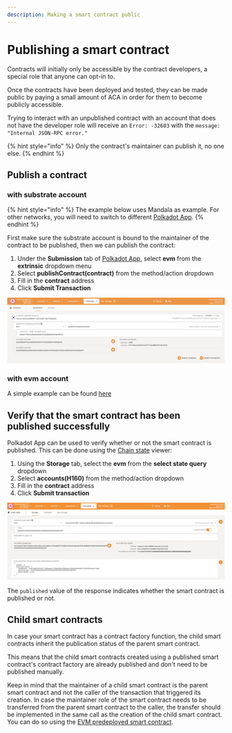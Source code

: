 ```yaml
---
description: Making a smart contract public
---
```


# Publishing a smart contract

Contracts will initially only be accessible by the contract developers, a special role that anyone can opt-in to.

Once the contracts have been deployed and tested, they can be made public by paying a small amount of ACA in order for them to become publicly accessible.

Trying to interact with an unpublished contract with an account that does not have the developer role will receive an `Error: -32603` with the `message: "Internal JSON-RPC error."`

{% hint style="info" %}
Only the contract's maintainer can publish it, no one else.
{% endhint %}

## Publish a contract
### with substrate account
{% hint style="info" %}
The example below uses Mandala as example. For other networks, you will need to switch to different [Polkadot App](../chain-explorer.md#polkadotjs-app).
{% endhint %}

First make sure the substrate account is bound to the maintainer of the contract to be published, then we can publish the contract:

1. Under the **Submission** tab of [Polkadot App](https://polkadot.js.org/apps/?rpc=wss%3A%2F%2Fmandala-tc9-rpc.aca-staging.network%2Fws#/extrinsics), select **evm** from the **extrinsic** dropdown menu
2. Select **publishContract(contract)** from the method/action dropdown
3. Fill in the **contract** address
4. Click **Submit Transaction**

![Developer > Extrinsic > Submission > evm > publishContract(contract)](<../../.gitbook/assets/image (1).png>)

### with evm account
A simple example can be found [here](https://github.com/AcalaNetwork/asset-router/blob/master/scripts/publish.ts)

## Verify that the smart contract has been published successfully

Polkadot App can be used to verify whether or not the smart contract is published. This can be done using the [Chain state](https://polkadot.js.org/apps/?rpc=wss%3A%2F%2Fmandala-tc9-rpc.aca-staging.network%2Fws#/chainstate) viewer:

1. Using the **Storage** tab, select the **evm** from the **select state query** dropdown
2. Select **accounts(H160)** from the method/action dropdown
3. Fill in the **contract** address
4. Click **Submit transaction**

![Developer > Chain state > Storage > evm > accounts(H160)](<../../.gitbook/assets/image (31).png>)

The `published` value of the response indicates whether the smart contract is published or not.

## Child smart contracts

In case your smart contract has a contract factory function, the child smart contracts inherit the publication status of the parent smart contract.

This means that the child smart contracts created using a published smart contract's contract factory are already published and don't need to be published manually.

Keep in mind that the maintainer of a child smart contract is the parent smart contract and not the caller of the transaction that triggered its creation. In case the maintainer role of the smart contract needs to be transferred from the parent smart contract to the caller, the transfer should be implemented in the same call as the creation of the child smart contract. You can do so using the [EVM predeployed smart contract](../../examples/hardhat-tutorials/evm-tutorial.md).

